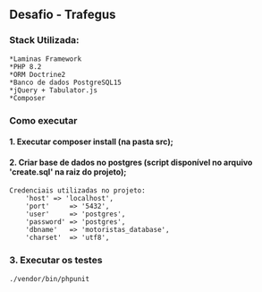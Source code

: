 ## Desafio - Trafegus

### Stack Utilizada: 

    *Laminas Framework
    *PHP 8.2
    *ORM Doctrine2
    *Banco de dados PostgreSQL15
    *jQuery + Tabulator.js
    *Composer

### Como executar

#### 1. Executar composer install (na pasta src);

#### 2. Criar base de dados no postgres (script disponível no arquivo 'create.sql' na raiz do projeto);
    Credenciais utilizadas no projeto:
        'host' => 'localhost',
        'port'     => '5432',
        'user'     => 'postgres',
        'password' => 'postgres',
        'dbname'   => 'motoristas_database',
        'charset'  => 'utf8',

### 3. Executar os testes
    ./vendor/bin/phpunit



